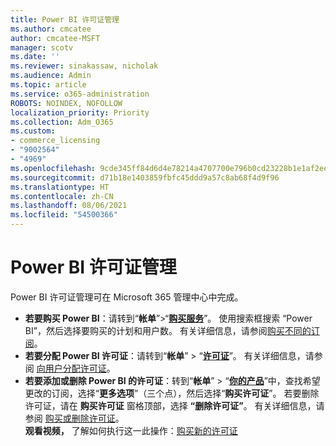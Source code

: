 ```yaml
---
title: Power BI 许可证管理
ms.author: cmcatee
author: cmcatee-MSFT
manager: scotv
ms.date: ''
ms.reviewer: sinakassaw, nicholak
ms.audience: Admin
ms.topic: article
ms.service: o365-administration
ROBOTS: NOINDEX, NOFOLLOW
localization_priority: Priority
ms.collection: Adm_O365
ms.custom:
- commerce_licensing
- "9002564"
- "4969"
ms.openlocfilehash: 9cde345ff84d6d4e78214a4707700e796b0cd23228b1e1af2ee315ffd88b4fc6
ms.sourcegitcommit: d71b18e1403859fbfc45ddd9a57c8ab68f4d9f96
ms.translationtype: HT
ms.contentlocale: zh-CN
ms.lasthandoff: 08/06/2021
ms.locfileid: "54500366"
---
```

# <a name="power-bi-license-management"></a>Power BI 许可证管理

Power BI 许可证管理可在 Microsoft 365 管理中心中完成。

- **若要购买 Power BI**：请转到“**帐单**”\>“**[购买服务](https://go.microsoft.com/fwlink/p/?linkid=868433)**”。 使用搜索框搜索 “Power BI”，然后选择要购买的计划和用户数。 有关详细信息，请参阅[购买不同的订阅](/microsoft-365/commerce/try-or-buy-microsoft-365#buy-a-different-subscription)。
- **若要分配 Power BI 许可证**：请转到“**帐单**” > “**[许可证](https://go.microsoft.com/fwlink/p/?linkid=842264)**”。 有关详细信息，请参阅 [向用户分配许可证](/microsoft-365/admin/manage/assign-licenses-to-users)。
- **若要添加或删除 Power BI 的许可证**：转到“**帐单**” > “**[你的产品](https://go.microsoft.com/fwlink/p/?linkid=842054)**”中，查找希望更改的订阅，选择“**更多选项**”（三个点），然后选择“**购买许可证**”。 若要删除许可证，请在 **购买许可证** 窗格顶部，选择 **“删除许可证”**。 有关详细信息，请参阅 [购买或删除许可证](/microsoft-365/commerce/licenses/buy-licenses)。\
**观看视频，** 了解如何执行这一此操作：[购买新的许可证](https://go.microsoft.com/fwlink/p/?linkid=2154857)